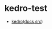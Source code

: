 # kedro-test

- [kedro](https://kedro.org/)([docs](https://docs.kedro.org/en/stable/),[src](https://github.com/kedro-org/kedro))
